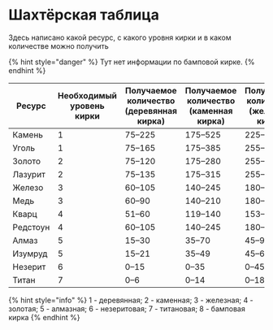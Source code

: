 # Шахтёрская таблица

Здесь написано какой ресурс, с какого уровня кирки и в каком количестве можно получить

{% hint style="danger" %}
Тут нет информации по бамповой кирке.
{% endhint %}

<table><thead><tr><th width="154.18006684836325">Ресурс</th><th width="152" data-type="number">Необходимый уровень кирки</th><th width="190">Получаемое количество (деревянная кирка)</th><th width="172">Получаемое количество (каменная кирка)</th><th width="176">Получаемое количество (железная кирка)</th><th width="158">Получаемое количество (золотая кирка)</th><th width="180">Получаемое количество (алмазная кирка)</th><th width="195">Получаемое количество (незеритовая кирка)</th><th>Получаемое количество (титановая кирка)</th></tr></thead><tbody><tr><td>Камень</td><td>1</td><td>75–225</td><td>175–525</td><td>225–675</td><td>325–975</td><td>375–1125</td><td>475–1425</td><td>650–1950</td></tr><tr><td>Уголь</td><td>1</td><td>75–165</td><td>175–385</td><td>255–495</td><td>325–715</td><td>375–825</td><td>475–1045</td><td>650–1430</td></tr><tr><td>Золото</td><td>2</td><td>75–120</td><td>175–280</td><td>255–360</td><td>325–520</td><td>375–600</td><td>475–760</td><td>650–1040</td></tr><tr><td>Лазурит</td><td>2</td><td>75–135</td><td>175–315</td><td>255–405</td><td>325–585</td><td>375–675</td><td>475–855</td><td>650–1170</td></tr><tr><td>Железо</td><td>3</td><td>60–105</td><td>140–245</td><td>180–315</td><td>260–455</td><td>300–525</td><td>380–665</td><td>520–910</td></tr><tr><td>Медь</td><td>3</td><td>60–90</td><td>140–210</td><td>180–270</td><td>260–390</td><td>300–450</td><td>380–570</td><td>520–780</td></tr><tr><td>Кварц</td><td>4</td><td>51–60</td><td>119–140</td><td>153–180</td><td>221–260</td><td>255–300</td><td>323–380</td><td>442–520</td></tr><tr><td>Редстоун</td><td>4</td><td>60–105</td><td>140–245</td><td>180–315</td><td>260–455</td><td>300–525</td><td>380–665</td><td>520–917</td></tr><tr><td>Алмаз</td><td>5</td><td>15–30</td><td>35–70</td><td>45–90</td><td>65–130</td><td>75–150</td><td>95–190</td><td>130–260</td></tr><tr><td>Изумруд</td><td>5</td><td>15–21</td><td>35–49</td><td>45–63</td><td>65–91</td><td>75–105</td><td>95–133</td><td>130–182</td></tr><tr><td>Незерит</td><td>6</td><td>0–15</td><td>0–35</td><td>0–45</td><td>0–65</td><td>0–75</td><td>0–95</td><td>0–130</td></tr><tr><td>Титан</td><td>7</td><td>0–6</td><td>0–14</td><td>0–18</td><td>0–26</td><td>0–30</td><td>0–38</td><td>0–52</td></tr></tbody></table>

{% hint style="info" %}
1 - деревянная; 2 - каменная; 3 - железная; 4 - золотая; 5 - алмазная; 6 - незеритовая; 7 - титановая; 8 - бамповая кирка
{% endhint %}
